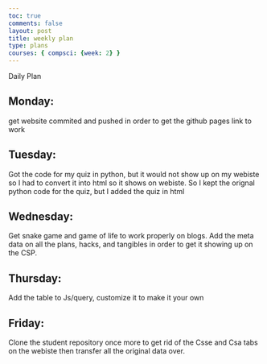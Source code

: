 ```yaml
---
toc: true
comments: false
layout: post
title: weekly plan
type: plans
courses: { compsci: {week: 2} }
---
```

Daily Plan
## Monday: 
get website commited and pushed in order to get the github pages link to work
## Tuesday: 
Got the code for my quiz in python, but it would not show up on my webiste so I had to convert it into html so it shows on webiste. So I kept the orignal python code for the quiz, but I added the quiz in html
## Wednesday: 
Get snake game and game of life to work properly on blogs. Add the meta data on all the plans, hacks, and tangibles in order to get it showing up on the CSP. 
## Thursday: 
Add the table to Js/query, customize it to make it your own 
## Friday:
Clone the student repository once more to get rid of the Csse and Csa tabs on the webiste then transfer all the original data over.  
